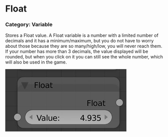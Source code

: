 # Float

### Category: Variable

Stores a Float value. A Float variable is a number with a limited number of decimals and it has a minimum/maximum, but you do not have to worry about those because they are so many/high/low, you will never reach them. If your number has more than 3 decimals, the value displayed will be rounded, but when you click on it you can still see the whole number, which will also be used in the game.

![](/assets/float.JPG)

